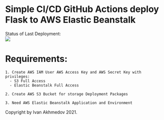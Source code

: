 # Simple CI/CD GitHub Actions deploy Flask to AWS Elastic Beanstalk


Status of Last Deployment:<br>
<img src="https://github.com/aXmeD2/simple-ci-cd-github-actions-to-aws/workflows/Simple-CI-CD-Pipeline/badge.svg?branch=main"><br>


# Requirements:

    1. Create AWS IAM User AWS Access Key and AWS Secret Key with privileges:
      -	S3 Full Access
      -	Elastic Beanstalk Full Access

    2. Create AWS S3 Bucket for storage Deployment Packages

    3. Need AWS Elastic Beanstalk Application and Environment



Copyright by Ivan Akhmedov 2021.
